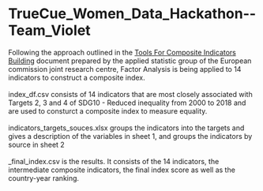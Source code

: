 # TrueCue_Women_Data_Hackathon--Team_Violet
Following the approach outlined in the [Tools For Composite Indicators Building](https://publications.jrc.ec.europa.eu/repository/bitstream/JRC31473/EUR%2021682%20EN.pdf) document prepared by the applied statistic group of the European commission joint research centre, Factor Analysis is being applied to 14 indicators to construct a composite index.<br /><br />
index_df.csv consists of 14 indicators that are most closely associated with Targets 2, 3 and 4 of SDG10 - Reduced inequality from 2000 to 2018 and are used to consturct a composite index to measure equality.<br /><br />
indicators_targets_souces.xlsx groups the indicators into the targets and gives a description of the variables in sheet 1, and groups the indicators by source in sheet 2<br /><br />
\_final_index.csv is the results. It consists of the 14 indicators, the intermediate composite indicators, the final index score as well as the country-year ranking.

